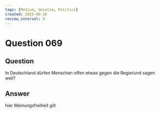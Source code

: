 ```yaml
---
tags: [Medium, Gesetze, Politics]
created: 2025-06-16
review_interval: 0
---
```


# Question 069

## Question

In Deutschland dürfen Menschen offen etwas gegen die Regierund sagen weil?

## Answer

hier Meinungsfreiheit gilt
